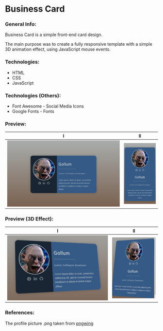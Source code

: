 # Business Card

### General Info:
<p>Business Card is a simple front-end card design.</p>
<p>The main purpose was to create a fully responsive template with a simple 3D animation effect, using JavaScript mouse events.</p>

### Technologies:
* HTML
* CSS
* JavaScript

### Technologies (Others):
* Font Awesome - Social Media Icons
* Google Fonts - Fonts

### Preview:
I             |  II
:-------------------------:|:-------------------------:
<img width=400 src="./images/responsive-large.png" /> | <img height=200 src="./images/responsive-small.png" />

### Preview (3D Effect):
I             |  II
:-------------------------:|:-------------------------:
<img width=400 src="./images/responsive-3D-large.jpg" /> | <img height=200 src="./images/responsive-3D-small.jpg" />

### References:
The profile picture .png taken from [pngwing](https://www.pngwing.com/)

